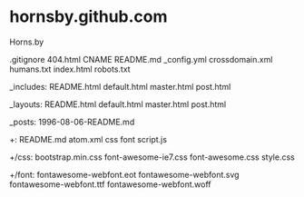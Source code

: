 hornsby.github.com
==================

Horns.by

.gitignore
404.html
CNAME
README.md
_config.yml
crossdomain.xml
humans.txt
index.html
robots.txt

_includes:
README.html
default.html
master.html
post.html

_layouts:
README.html
default.html
master.html
post.html

_posts:
1996-08-06-README.md

+:
README.md
atom.xml
css
font
script.js

+/css:
bootstrap.min.css
font-awesome-ie7.css
font-awesome.css
style.css

+/font:
fontawesome-webfont.eot
fontawesome-webfont.svg
fontawesome-webfont.ttf
fontawesome-webfont.woff
